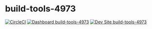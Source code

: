 # build-tools-4973

[![CircleCI](https://circleci.com/gh/pantheon-ci-bot/build-tools-4973.svg?style=shield)](https://circleci.com/gh/pantheon-ci-bot/build-tools-4973)
[![Dashboard build-tools-4973](https://img.shields.io/badge/dashboard-build_tools_4973-yellow.svg)](https://dashboard.pantheon.io/sites/5c978861-6b3e-44f7-b7f1-dba102813136#dev/code)
[![Dev Site build-tools-4973](https://img.shields.io/badge/site-build_tools_4973-blue.svg)](http://dev-build-tools-4973.pantheonsite.io/)